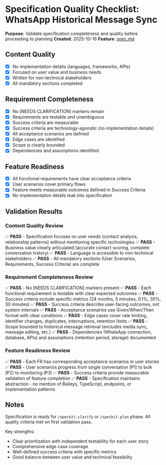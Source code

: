 # Specification Quality Checklist: WhatsApp Historical Message Sync

**Purpose**: Validate specification completeness and quality before proceeding to planning
**Created**: 2025-10-16
**Feature**: [spec.md](../spec.md)

## Content Quality

- [x] No implementation details (languages, frameworks, APIs)
- [x] Focused on user value and business needs
- [x] Written for non-technical stakeholders
- [x] All mandatory sections completed

## Requirement Completeness

- [x] No [NEEDS CLARIFICATION] markers remain
- [x] Requirements are testable and unambiguous
- [x] Success criteria are measurable
- [x] Success criteria are technology-agnostic (no implementation details)
- [x] All acceptance scenarios are defined
- [x] Edge cases are identified
- [x] Scope is clearly bounded
- [x] Dependencies and assumptions identified

## Feature Readiness

- [x] All functional requirements have clear acceptance criteria
- [x] User scenarios cover primary flows
- [x] Feature meets measurable outcomes defined in Success Criteria
- [x] No implementation details leak into specification

## Validation Results

### Content Quality Review
✅ **PASS** - Specification focuses on user needs (contact analysis, relationship patterns) without mentioning specific technologies
✅ **PASS** - Business value clearly articulated (accurate contact scoring, complete conversation history)
✅ **PASS** - Language is accessible to non-technical stakeholders
✅ **PASS** - All mandatory sections (User Scenarios, Requirements, Success Criteria) are complete

### Requirement Completeness Review
✅ **PASS** - No [NEEDS CLARIFICATION] markers present
✅ **PASS** - Each functional requirement is testable with clear expected outcomes
✅ **PASS** - Success criteria include specific metrics (24 months, 5 minutes, 0.1%, 30%, 30 minutes)
✅ **PASS** - Success criteria describe user-facing outcomes, not system internals
✅ **PASS** - Acceptance scenarios use Given/When/Then format with clear conditions
✅ **PASS** - Edge cases cover rate limiting, identifier changes, duplicates, interruptions, retention limits
✅ **PASS** - Scope bounded to historical message retrieval (excludes media sync, message editing, etc.)
✅ **PASS** - Dependencies (WhatsApp connection, database, APIs) and assumptions (retention period, storage) documented

### Feature Readiness Review
✅ **PASS** - Each FR has corresponding acceptance scenarios in user stories
✅ **PASS** - User scenarios progress from single conversation (P1) to bulk (P2) to monitoring (P3)
✅ **PASS** - Success criteria provide measurable validation of feature completion
✅ **PASS** - Specification maintains abstraction - no mention of Baileys, TypeScript, endpoints, or implementation patterns

## Notes

Specification is ready for `/speckit.clarify` or `/speckit.plan` phase. All quality criteria met on first validation pass.

Key strengths:
- Clear prioritization with independent testability for each user story
- Comprehensive edge case coverage
- Well-defined success criteria with specific metrics
- Good balance between user value and technical feasibility

